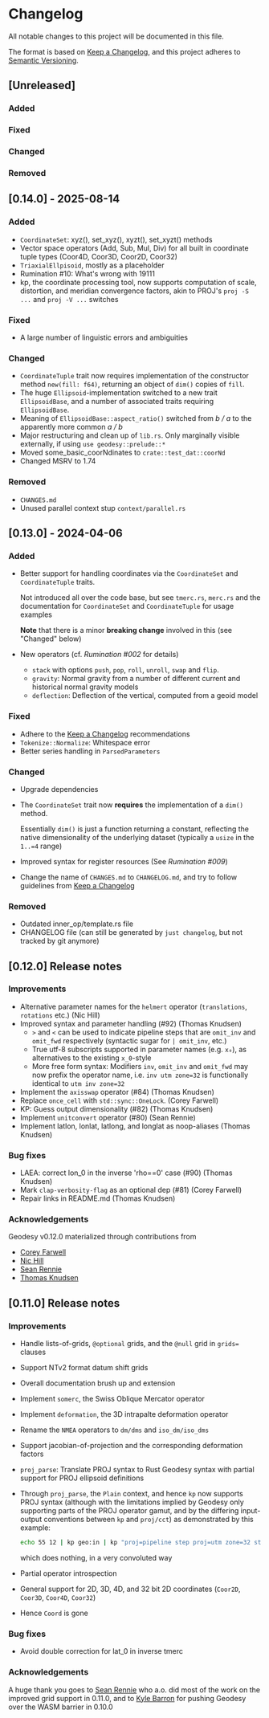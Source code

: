 # Changelog

All notable changes to this project will be documented in this file.

The format is based on [Keep a Changelog](https://keepachangelog.com/en/1.1.0/), and
this project adheres to [Semantic Versioning](https://semver.org/spec/v2.0.0.html).


## [Unreleased]

### Added

### Fixed

### Changed

### Removed


## [0.14.0] - 2025-08-14

### Added

- `CoordinateSet`: xyz(), set_xyz(), xyzt(), set_xyzt() methods
- Vector space operators (Add, Sub, Mul, Div) for all built
  in coordinate tuple types (Coor4D, Coor3D, Coor2D, Coor32)
- `TriaxialEllpisoid`, mostly as a placeholder
- Rumination #10: What's wrong with 19111
- kp, the coordinate processing tool, now supports computation of scale, distortion,
  and meridian convergence factors, akin to PROJ's  `proj -S ...` and `proj -V ...`
  switches

### Fixed

- A large number of linguistic errors and ambiguities

### Changed

- `CoordinateTuple` trait now requires implementation of the constructor
  method `new(fill: f64)`, returning an object of `dim()` copies of `fill`.
- The huge `Ellipsoid`-implementation switched to a new trait `EllipsoidBase`,
  and a number of associated traits requiring `EllipsoidBase`.
- Meaning of `EllipsoidBase::aspect_ratio()` switched from *b / a* to the
  apparently more common *a / b*
- Major restructuring and clean up of `lib.rs`. Only marginally visible externally,
  if using `use geodesy::prelude::*`
- Moved some_basic_coorNdinates to `crate::test_dat::coorNd`
- Changed MSRV to 1.74

### Removed

- `CHANGES.md`
- Unused parallel context stup `context/parallel.rs`

## [0.13.0] - 2024-04-06

### Added

- Better support for handling coordinates via the `CoordinateSet` and
  `CoordinateTuple` traits.

  Not introduced all over the code base, but see `tmerc.rs`, `merc.rs`
  and the documentation for `CoordinateSet` and `CoordinateTuple` for
  usage examples

  **Note** that there is a minor **breaking change** involved in this
  (see "Changed" below)

- New operators (cf. *Rumination #002* for details)
  - `stack` with options `push`, `pop`, `roll`, `unroll`, `swap` and `flip`.
  - `gravity`: Normal gravity from a number of different current and
     historical normal gravity models
  - `deflection`: Deflection of the vertical, computed from a geoid model

### Fixed

- Adhere to the [Keep a Changelog](https://keepachangelog.com/en/1.1.0/)
  recommendations
- `Tokenize::Normalize`: Whitespace error
- Better series handling in `ParsedParameters`

### Changed

- Upgrade dependencies

- The `CoordinateSet` trait now **requires** the implementation
  of a `dim()` method.

  Essentially `dim()` is just a function returning a constant,
  reflecting the native dimensionality of the underlying dataset
  (typically a `usize` in the `1..=4` range)

- Improved syntax for register resources (See *Rumination #009*)

- Change the name of `CHANGES.md` to `CHANGELOG.md`, and try to follow guidelines from
  [Keep a Changelog](https://keepachangelog.com/en/1.1.0/)

### Removed

- Outdated inner_op/template.rs file
- CHANGELOG file (can still be generated by `just changelog`, but not
  tracked by git anymore)

## [0.12.0] Release notes

### Improvements

- Alternative parameter names for the `helmert` operator
  (`translations`, `rotations` etc.) (Nic Hill)
- Improved syntax and parameter handling (#92) (Thomas Knudsen)
  - `>` and `<` can be used to indicate pipeline steps that are `omit_inv` and
    `omit_fwd` respectively (syntactic sugar for `| omit_inv`, etc.)
  - True utf-8 subscripts supported in parameter names (e.g. `x₀`), as alternatives
    to the existing `x_0`-style
  - More free form syntax: Modifiers `inv`, `omit_inv` and `omit_fwd` may now prefix
    the operator name, i.e. `inv utm zone=32` is functionally identical to `utm inv zone=32`
- Implement the `axisswap` operator (#84) (Thomas Knudsen)
- Replace `once_cell` with `std::sync::OneLock`. (Corey Farwell)
- KP: Guess output dimensionality (#82) (Thomas Knudsen)
- Implement `unitconvert` operator (#80) (Sean Rennie)
- Implement latlon, lonlat, latlong, and longlat as noop-aliases (Thomas Knudsen)

### Bug fixes

- LAEA: correct lon_0 in the inverse 'rho==0' case (#90) (Thomas Knudsen)
- Mark `clap-verbosity-flag` as an optional dep (#81) (Corey Farwell)
- Repair links in README.md (Thomas Knudsen)

### Acknowledgements

Geodesy v0.12.0 materialized through contributions from

- [Corey Farwell](https://github.com/frewsxcv)
- [Nic Hill](https://github.com/nrhill1)
- [Sean Rennie](https://github.com/Rennzie)
- [Thomas Knudsen](https://github.com/busstoptaktik)

## [0.11.0] Release notes

### Improvements

- Handle lists-of-grids, `@optional` grids, and the `@null` grid in `grids=` clauses
- Support NTv2 format datum shift grids
- Overall documentation brush up and extension
- Implement `somerc`, the Swiss Oblique Mercator operator
- Implement `deformation`, the 3D intrapalte deformation operator
- Rename the `NMEA` operators to `dm/dms` and `iso_dm/iso_dms`
- Support jacobian-of-projection and the corresponding deformation factors
- `proj_parse`: Translate PROJ syntax to Rust Geodesy syntax
  with partial support for PROJ ellipsoid definitions
- Through `proj_parse`, the `Plain` context, and hence `kp` now supports PROJ syntax
  (although with the limitations implied by Geodesy only supporting parts of the PROJ
  operator gamut, and by the differing input-output conventions between `kp` and `proj/cct`)
  as demonstrated by this example:

   ```sh
   echo 55 12 | kp geo:in | kp "proj=pipeline step proj=utm zone=32 step inv proj=utm zone=32" | kp geo:out
   ```

  which does nothing, in a very convoluted way
- Partial operator introspection
- General support for 2D, 3D, 4D, and 32 bit 2D coordinates
  (`Coor2D`, `Coor3D`, `Coor4D`, `Coor32`)
- Hence `Coord` is gone

### Bug fixes

- Avoid double correction for lat_0 in inverse tmerc

### Acknowledgements

A huge thank you goes to [Sean Rennie](https://github.com/Rennzie) who a.o. did most
of the work on the improved grid support in 0.11.0,
and to [Kyle Barron](https://github.com/kylebarron) for pushing Geodesy over the
WASM barrier in 0.10.0
